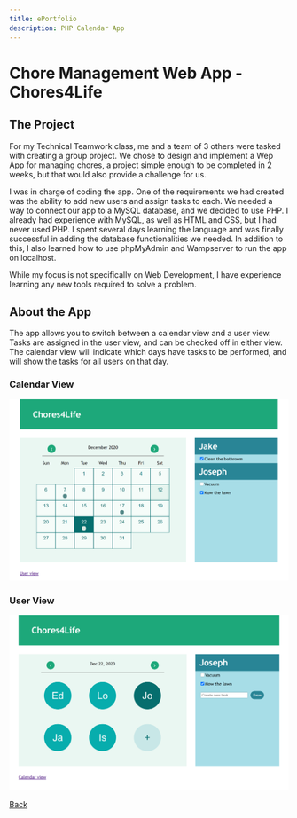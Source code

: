 ```yaml
---
title: ePortfolio
description: PHP Calendar App
---
```


# Chore Management Web App - Chores4Life

## The Project

For my Technical Teamwork class, me and a team of 3 others were tasked with creating a group project. We chose to design and implement a Wep App for managing chores, a project simple enough to be completed in 2 weeks, but that would also provide a challenge for us.

I was in charge of coding the app. One of the requirements we had created was the ability to add new users and assign tasks to each. We needed a way to connect our app to a MySQL database, and we decided to use PHP. I already had experience with MySQL, as well as HTML and CSS, but I had never used PHP. I spent several days learning the language and was finally successful in adding the database functionalities we needed. In addition to this, I also learned how to use phpMyAdmin and Wampserver to run the app on localhost.

While my focus is not specifically on Web Development, I have experience learning any new tools required to solve a problem.

## About the App

The app allows you to switch between a calendar view and a user view. Tasks are assigned in the user view, and can be checked off in either view. The calendar view will indicate which days have tasks to be performed, and will show the tasks for all users on that day.

### Calendar View
![](images/Chores4Life_Calendar.png)
### User View
![](images/Chores4Life_Users.png)

[Back](index.md)
